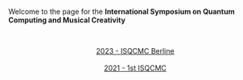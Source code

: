 <style>
  .footer {
    display: none;
  }
  .container-lg{ 
    max-width: 600px;
  }
  h1 {
    visibility: hidden;
  }
  h1:after {
    content: 'ISQCMC';
    visibility: visible !important;
    display: flex !important;
    flex-shrink: 0 !important;
  }
</style>
Welcome to the page for the **International Symposium on Quantum Computing and Musical Creativity**

&nbsp;
<p align="center">
  <a href="/2023.md">2023 - ISQCMC Berline</a>
  <br>
  <br>
  <a href="/2021">2021 - 1st ISQCMC</a>
</p>
